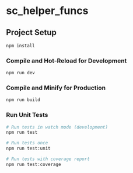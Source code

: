 # sc_helper_funcs

## Project Setup

```sh
npm install
```

### Compile and Hot-Reload for Development

```sh
npm run dev
```

### Compile and Minify for Production

```sh
npm run build
```

### Run Unit Tests

```sh
# Run tests in watch mode (development)
npm run test

# Run tests once
npm run test:unit

# Run tests with coverage report
npm run test:coverage
```

